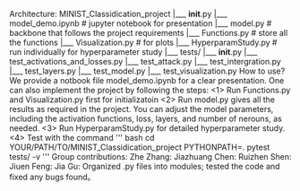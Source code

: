 Architecture:
MINIST_Classidication_project
|___ __init__.py
|___ model_demo.ipynb # jupyter notebook for presentation
|___ model.py # backbone that follows the project requirements
|___ Functions.py # store all the functions
|___ Visualization.py # for plots
|___ HyperparamStudy.py # run individually for hyperparameter study
|___ tests/
     |___  __init__.py
     |___ test_activations_and_losses.py
     |___ test_attack.py
     |___ test_intergration.py
     |___ test_layers.py
     |___ test_model.py
     |___ test_visualization.py
How to use?
We provide a notbook file model_demo.ipynb for a clear presentation.
One can also implement the project by following the steps:
<1> Run Functions.py and Visualization.py first for initializatoin
<2> Run model.py gives all the results as required in the project. 
    You can adjust the model parameters, including the activation functions, loss, layers, and number of nerouns, as needed.
<3> Run HyperparamStudy.py for detailed hyperparameter study.
<4> Test with the command 
    '''
    bash
    cd YOUR/PATH/TO/MINIST_Classidication_project
    PYTHONPATH=. pytest tests/ -v
    '''
Group contributions:
Zhe Zhang:
Jiazhuang Chen:
Ruizhen Shen:
Jiuen Feng:
Jia Gu: Organized .py files into modules; tested the code and fixed any bugs found。


